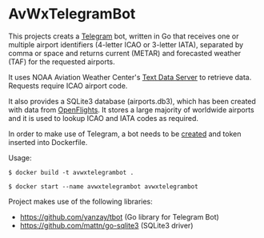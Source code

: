 # AvWxTelegramBot

This projects creats a [Telegram](https://telegram.org/) bot, written in Go that receives one or multiple airport identifiers (4-letter ICAO or 3-letter IATA), separated by comma or space and returns current (METAR) and forecasted weather (TAF) for the requested airports.

It uses NOAA Aviation Weather Center's [Text Data Server](https://www.aviationweather.gov/dataserver) to retrieve data. Requests require ICAO airport code.

It also provides a SQLite3 database (airports.db3), which has been created with data from [OpenFlights](https://openflights.org/data.html#airport). It stores a large majority of worldwide airports and it is used to lookup ICAO and IATA codes as required.

In order to make use of Telegram, a bot needs to be [created](https://core.telegram.org/bots#6-botfather) and token inserted into Dockerfile.

Usage:

`$ docker build -t avwxtelegrambot .`

`$ docker start --name avwxtelegrambot avwxtelegrambot`

Project makes use of the following libraries:

* https://github.com/yanzay/tbot (Go library for Telegram Bot)
* https://github.com/mattn/go-sqlite3 (SQLite3 driver)
